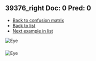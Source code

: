 ## 39376_right Doc: 0 Pred: 0
- [Back to confusion matrix](https://github.com/juliandewit/kaggle_retinopathy/blob/master/matrix.md)
- [Back to list](https://github.com/juliandewit/kaggle_retinopathy/blob/master/lists/00/list.md)
- [Next example in list](https://github.com/juliandewit/kaggle_retinopathy/blob/master/lists/00/39/39378_left.md)

![Eye](https://retinopaty.blob.core.windows.net/size1024/39376_right_0.jpeg)

### 

![Eye]()
